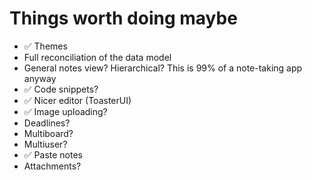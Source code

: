# Things worth doing maybe

* ✅ Themes
* Full reconciliation of the data model
* General notes view? Hierarchical? This is 99% of a note-taking app anyway
* ✅ Code snippets?
* ✅ Nicer editor (ToasterUI)
* ✅ Image uploading?
* Deadlines?
* Multiboard?
* Multiuser?
* ✅ Paste notes
* Attachments?
